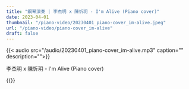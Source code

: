 ```yaml
---
title: "鋼琴演奏 | 李杰明 x 陳忻玥 - I'm Alive (Piano cover)"
date: 2023-04-01
thumbnail: "/piano-video/20230401_piano-cover_im-alive.jpeg"
url: "/piano-video/piano-cover_im-alive"
draft: false
---
```


{{< audio src="/audio/20230401_piano-cover_im-alive.mp3" caption="" description="">}}

李杰明 x 陳忻玥 - I'm Alive (Piano cover)

{{<youtube WfQDGxU6KeE>}}


